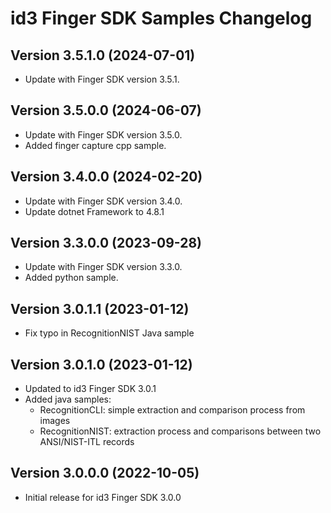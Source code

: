 # id3 Finger SDK Samples Changelog

## Version 3.5.1.0 (2024-07-01)
- Update with Finger SDK version 3.5.1.

## Version 3.5.0.0 (2024-06-07)
- Update with Finger SDK version 3.5.0.
- Added finger capture cpp sample.

## Version 3.4.0.0 (2024-02-20)
- Update with Finger SDK version 3.4.0.
- Update dotnet Framework to 4.8.1

## Version 3.3.0.0 (2023-09-28)
- Update with Finger SDK version 3.3.0.
- Added python sample.

## Version 3.0.1.1 (2023-01-12)
- Fix typo in RecognitionNIST Java sample

## Version 3.0.1.0 (2023-01-12)
- Updated to id3 Finger SDK 3.0.1
- Added java samples:
    - RecognitionCLI: simple extraction and comparison process from images
    - RecognitionNIST: extraction process and comparisons between two ANSI/NIST-ITL records

## Version 3.0.0.0 (2022-10-05)
- Initial release for id3 Finger SDK 3.0.0
